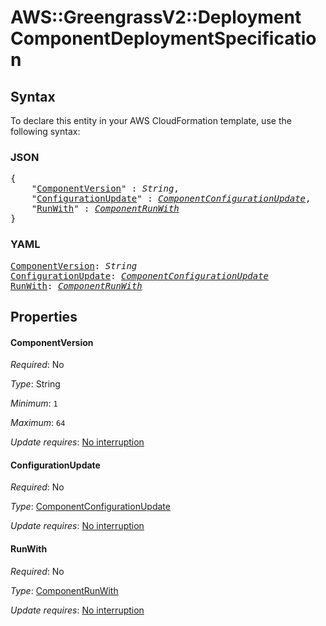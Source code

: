 # AWS::GreengrassV2::Deployment ComponentDeploymentSpecification

## Syntax

To declare this entity in your AWS CloudFormation template, use the following syntax:

### JSON

<pre>
{
    "<a href="#componentversion" title="ComponentVersion">ComponentVersion</a>" : <i>String</i>,
    "<a href="#configurationupdate" title="ConfigurationUpdate">ConfigurationUpdate</a>" : <i><a href="componentconfigurationupdate.md">ComponentConfigurationUpdate</a></i>,
    "<a href="#runwith" title="RunWith">RunWith</a>" : <i><a href="componentrunwith.md">ComponentRunWith</a></i>
}
</pre>

### YAML

<pre>
<a href="#componentversion" title="ComponentVersion">ComponentVersion</a>: <i>String</i>
<a href="#configurationupdate" title="ConfigurationUpdate">ConfigurationUpdate</a>: <i><a href="componentconfigurationupdate.md">ComponentConfigurationUpdate</a></i>
<a href="#runwith" title="RunWith">RunWith</a>: <i><a href="componentrunwith.md">ComponentRunWith</a></i>
</pre>

## Properties

#### ComponentVersion

_Required_: No

_Type_: String

_Minimum_: <code>1</code>

_Maximum_: <code>64</code>

_Update requires_: [No interruption](https://docs.aws.amazon.com/AWSCloudFormation/latest/UserGuide/using-cfn-updating-stacks-update-behaviors.html#update-no-interrupt)

#### ConfigurationUpdate

_Required_: No

_Type_: <a href="componentconfigurationupdate.md">ComponentConfigurationUpdate</a>

_Update requires_: [No interruption](https://docs.aws.amazon.com/AWSCloudFormation/latest/UserGuide/using-cfn-updating-stacks-update-behaviors.html#update-no-interrupt)

#### RunWith

_Required_: No

_Type_: <a href="componentrunwith.md">ComponentRunWith</a>

_Update requires_: [No interruption](https://docs.aws.amazon.com/AWSCloudFormation/latest/UserGuide/using-cfn-updating-stacks-update-behaviors.html#update-no-interrupt)

